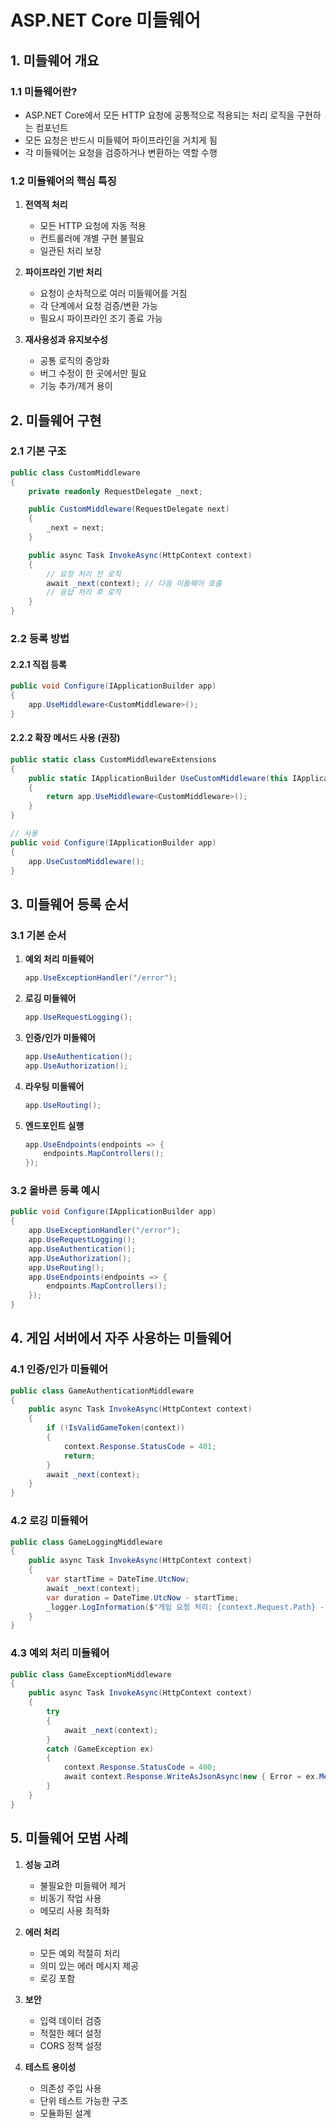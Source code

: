 # ASP.NET Core 미들웨어

## 1. 미들웨어 개요

### 1.1 미들웨어란?
- ASP.NET Core에서 모든 HTTP 요청에 공통적으로 적용되는 처리 로직을 구현하는 컴포넌트
- 모든 요청은 반드시 미들웨어 파이프라인을 거치게 됨
- 각 미들웨어는 요청을 검증하거나 변환하는 역할 수행

### 1.2 미들웨어의 핵심 특징
1. **전역적 처리**
   - 모든 HTTP 요청에 자동 적용
   - 컨트롤러에 개별 구현 불필요
   - 일관된 처리 보장

2. **파이프라인 기반 처리**
   - 요청이 순차적으로 여러 미들웨어를 거침
   - 각 단계에서 요청 검증/변환 가능
   - 필요시 파이프라인 조기 종료 가능

3. **재사용성과 유지보수성**
   - 공통 로직의 중앙화
   - 버그 수정이 한 곳에서만 필요
   - 기능 추가/제거 용이

## 2. 미들웨어 구현

### 2.1 기본 구조
```csharp
public class CustomMiddleware
{
    private readonly RequestDelegate _next;

    public CustomMiddleware(RequestDelegate next)
    {
        _next = next;
    }

    public async Task InvokeAsync(HttpContext context)
    {
        // 요청 처리 전 로직
        await _next(context); // 다음 미들웨어 호출
        // 응답 처리 후 로직
    }
}
```

### 2.2 등록 방법

#### 2.2.1 직접 등록
```csharp
public void Configure(IApplicationBuilder app)
{
    app.UseMiddleware<CustomMiddleware>();
}
```

#### 2.2.2 확장 메서드 사용 (권장)
```csharp
public static class CustomMiddlewareExtensions
{
    public static IApplicationBuilder UseCustomMiddleware(this IApplicationBuilder app)
    {
        return app.UseMiddleware<CustomMiddleware>();
    }
}

// 사용
public void Configure(IApplicationBuilder app)
{
    app.UseCustomMiddleware();
}
```

## 3. 미들웨어 등록 순서

### 3.1 기본 순서
1. **예외 처리 미들웨어**
   ```csharp
   app.UseExceptionHandler("/error");
   ```

2. **로깅 미들웨어**
   ```csharp
   app.UseRequestLogging();
   ```

3. **인증/인가 미들웨어**
   ```csharp
   app.UseAuthentication();
   app.UseAuthorization();
   ```

4. **라우팅 미들웨어**
   ```csharp
   app.UseRouting();
   ```

5. **엔드포인트 실행**
   ```csharp
   app.UseEndpoints(endpoints => {
       endpoints.MapControllers();
   });
   ```

### 3.2 올바른 등록 예시
```csharp
public void Configure(IApplicationBuilder app)
{
    app.UseExceptionHandler("/error");
    app.UseRequestLogging();
    app.UseAuthentication();
    app.UseAuthorization();
    app.UseRouting();
    app.UseEndpoints(endpoints => {
        endpoints.MapControllers();
    });
}
```

## 4. 게임 서버에서 자주 사용하는 미들웨어

### 4.1 인증/인가 미들웨어
```csharp
public class GameAuthenticationMiddleware
{
    public async Task InvokeAsync(HttpContext context)
    {
        if (!IsValidGameToken(context))
        {
            context.Response.StatusCode = 401;
            return;
        }
        await _next(context);
    }
}
```

### 4.2 로깅 미들웨어
```csharp
public class GameLoggingMiddleware
{
    public async Task InvokeAsync(HttpContext context)
    {
        var startTime = DateTime.UtcNow;
        await _next(context);
        var duration = DateTime.UtcNow - startTime;
        _logger.LogInformation($"게임 요청 처리: {context.Request.Path} - {duration.TotalMilliseconds}ms");
    }
}
```

### 4.3 예외 처리 미들웨어
```csharp
public class GameExceptionMiddleware
{
    public async Task InvokeAsync(HttpContext context)
    {
        try
        {
            await _next(context);
        }
        catch (GameException ex)
        {
            context.Response.StatusCode = 400;
            await context.Response.WriteAsJsonAsync(new { Error = ex.Message });
        }
    }
}
```

## 5. 미들웨어 모범 사례

1. **성능 고려**
   - 불필요한 미들웨어 제거
   - 비동기 작업 사용
   - 메모리 사용 최적화

2. **에러 처리**
   - 모든 예외 적절히 처리
   - 의미 있는 에러 메시지 제공
   - 로깅 포함

3. **보안**
   - 입력 데이터 검증
   - 적절한 헤더 설정
   - CORS 정책 설정

4. **테스트 용이성**
   - 의존성 주입 사용
   - 단위 테스트 가능한 구조
   - 모듈화된 설계